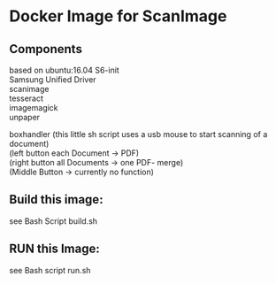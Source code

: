 # Docker Image for ScanImage

## Components
based on ubuntu:16.04
S6-init     
Samsung Unified Driver            
scanimage         
tesseract         
imagemagick        
unpaper        


boxhandler (this little sh script uses a usb mouse to start scanning of a document)        
(left button each Document -> PDF)     
(right button all Documents -> one PDF- merge)     
(Middle Button -> currently no function)      

## Build this image:
see Bash Script build.sh

## RUN this Image:
see Bash script run.sh


